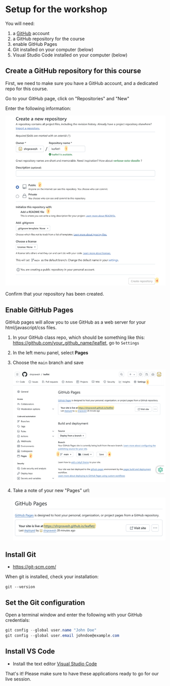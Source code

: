 
# Setup for the workshop
You will need:

1. a [GitHub](https://github.com/) account
1. a GitHub repository for the course
1. enable GitHub Pages
1. Git installed on your computer (below)
1. Visual Studio Code installed on your computer (below)

## Create a GitHub repository for this course

First, we need to make sure you have a GitHub account, and a dedicated repo for this course.

Go to your GitHub page, click on "Repositories" and "New"

Enter the following information:

<kbd><img src="images/repo.png"></kbd>

Confirm that your repository has been created.

## Enable GitHub Pages

GitHub pages will allow you to use GitHub as a web server for your html/javascript/css files.

1. In your GitHub class repo, which should be something like this: https://github.com/your_github_name/leaflet, go to `Settings`
2. In the left menu panel, select **Pages**
1. Choose the `main` branch and save

	<kbd><img src="images/Pages.png"></kbd>

1. Take a note of your new "Pages" url:

	<kbd><img src="images/Pagesurl.png"></kbd>


## Install Git

- https://git-scm.com/

When git is installed, check your installation:

`git --version`

## Set the Git configuration

Open a terminal window and enter the following with your GitHub credentials:

```PowerShell
git config --global user.name "John Doe"
git config --global user.email johndoe@example.com
```
	
## Install VS Code

- Install the text editor [Visual Studio Code](https://code.visualstudio.com/download)

That's it! Please make sure to have these applications ready to go for our live session.
